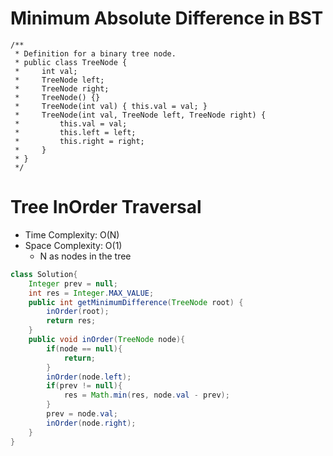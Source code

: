 # Minimum Absolute Difference in BST

```
/**
 * Definition for a binary tree node.
 * public class TreeNode {
 *     int val;
 *     TreeNode left;
 *     TreeNode right;
 *     TreeNode() {}
 *     TreeNode(int val) { this.val = val; }
 *     TreeNode(int val, TreeNode left, TreeNode right) {
 *         this.val = val;
 *         this.left = left;
 *         this.right = right;
 *     }
 * }
 */
```

# Tree InOrder Traversal

- Time Complexity: O(N)
- Space Complexity: O(1)
  - N as nodes in the tree

```java
class Solution{
    Integer prev = null;
    int res = Integer.MAX_VALUE;
    public int getMinimumDifference(TreeNode root) {
        inOrder(root);
        return res;
    }
    public void inOrder(TreeNode node){
        if(node == null){
            return;
        }
        inOrder(node.left);
        if(prev != null){
            res = Math.min(res, node.val - prev);
        }
        prev = node.val;
        inOrder(node.right);
    }
}
```
